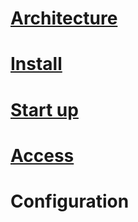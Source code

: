# [Architecture](https://github.com/aegif/NemakiWare/wiki/Architecture)
# [Install](https://github.com/aegif/NemakiWare/wiki/Install)
# [Start up](https://github.com/aegif/NemakiWare/wiki/Start-up)
# [Access](https://github.com/aegif/NemakiWare/wiki/Access)
# Configuration